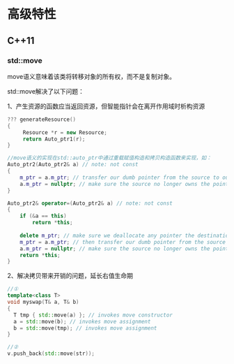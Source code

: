 # 高级特性

## C++11

### std::move

move语义意味着该类将转移对象的所有权，而不是复制对象。

std::move解决了以下问题： 

1、产生资源的函数应当返回资源，但智能指针会在离开作用域时析构资源

```cpp
??? generateResource()
{
     Resource *r = new Resource;
     return Auto_ptr1(r);
}

//move语义的实现在std::auto_ptr中通过重载赋值构造和拷贝构造函数来实现，如：
Auto_ptr2(Auto_ptr2& a) // note: not const
{
	m_ptr = a.m_ptr; // transfer our dumb pointer from the source to our local object
	a.m_ptr = nullptr; // make sure the source no longer owns the pointer
}

Auto_ptr2& operator=(Auto_ptr2& a) // note: not const
{
	if (&a == this)
		return *this;
 
	delete m_ptr; // make sure we deallocate any pointer the destination is already holding first
	m_ptr = a.m_ptr; // then transfer our dumb pointer from the source to the local object
	a.m_ptr = nullptr; // make sure the source no longer owns the pointer
	return *this;
}
```

2、解决拷贝带来开销的问题，延长右值生命期

```cpp
//①
template<class T>
void myswap(T& a, T& b) 
{ 
  T tmp { std::move(a) }; // invokes move constructor
  a = std::move(b); // invokes move assignment
  b = std::move(tmp); // invokes move assignment
}

//②
v.push_back(std::move(str));
```



